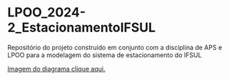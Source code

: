 # LPOO_2024-2_EstacionamentoIFSUL
Repositório do projeto construído em conjunto com a disciplina de APS e LPOO para a modelagem do sistema de estacionamento do IFSUL

[Imagem do diagrama clique aqui.](https://github.com/LuiggiMSC/TrabalhoFinal/blob/master/LuiggiMathewScortegagnaClinicaVeterinaria.png)
